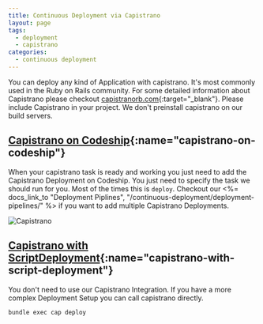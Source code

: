 ```yaml
---
title: Continuous Deployment via Capistrano
layout: page
tags:
  - deployment
  - capistrano
categories:
  - continuous deployment
---
```

You can deploy any kind of Application with capistrano.
It's most commonly used in the Ruby on Rails community.
For some detailed information about Capistrano please checkout [capistranorb.com](http://capistranorb.com){:target="_blank"}.
Please include Capistrano in your project. We don't preinstall capistrano on our build servers.

## [Capistrano on Codeship](#capistrano-on-codeship){:name="capistrano-on-codeship"}

When your capistrano task is ready and working you just need to add the Capistrano Deployment on Codeship.
You just need to specify the task we should run for you. Most of the times this is `deploy`.
Checkout our <%= docs_link_to "Deployment Piplines", "/continuous-deployment/deployment-pipelines/" %> if you want to add multiple Capistrano Deployments.

![Capistrano](deployment/capistrano_deployment_setup.png)

## [Capistrano with ScriptDeployment](#capistrano-with-script-deployment){:name="capistrano-with-script-deployment"}

You don't need to use our Capistrano Integration. If you have a more complex Deployment Setup you can call capistrano directly.

~~~shell
bundle exec cap deploy
~~~
